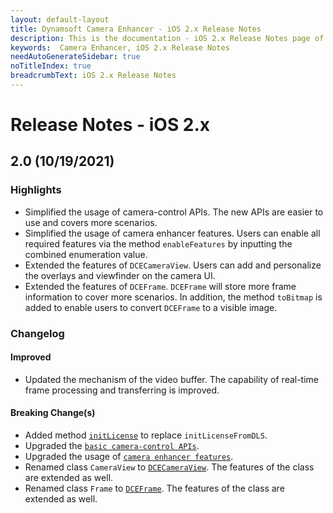 ```yaml
---
layout: default-layout
title: Dynamsoft Camera Enhancer - iOS 2.x Release Notes 
description: This is the documentation - iOS 2.x Release Notes page of Dynamsoft Camera Enhancer.
keywords:  Camera Enhancer, iOS 2.x Release Notes
needAutoGenerateSidebar: true
noTitleIndex: true
breadcrumbText: iOS 2.x Release Notes
---
```


# Release Notes - iOS 2.x

## 2.0 (10/19/2021)

### Highlights

- Simplified the usage of camera-control APIs. The new APIs are easier to use and covers more scenarios.
- Simplified the usage of camera enhancer features. Users can enable all required features via the method `enableFeatures` by inputting the combined enumeration value.
- Extended the features of `DCECameraView`. Users can add and personalize the overlays and viewfinder on the camera UI.
- Extended the features of `DCEFrame`. `DCEFrame` will store more frame information to cover more scenarios. In addition, the method `toBitmap` is added to enable users to convert `DCEFrame` to a visible image.

### Changelog

#### Improved

- Updated the mechanism of the video buffer. The capability of real-time frame processing and transferring is improved.

#### Breaking Change(s)

- Added method [`initLicense`]({{site.iOS-api}}index.html#initlicense) to replace `initLicenseFromDLS`.
- Upgraded the [`basic camera-control APIs`]({{site.iOS-api}}index.html#basic-Camera-control-methods).
- Upgraded the usage of [`camera enhancer features`]({{site.iOS-api}}index.html#enhanced-features).
- Renamed class `CameraView` to [`DCECameraView`]({{site.iOS-api-auxiliary}}dcecameraview.html). The features of the class are extended as well.
- Renamed class `Frame` to [`DCEFrame`]({{site.iOS-api-auxiliary}}dceframe.html). The features of the class are extended as well.

